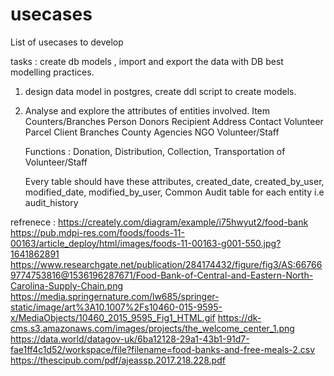 # usecases
List of usecases to develop

tasks : create db models , import and export the data with DB best modelling practices.
1. design data model in postgres, create ddl script to create models.
2. Analyse and explore the attributes of entities involved.
   Item
	 Counters/Branches
	 Person
	 Donors
	 Recipient
	 Address
	 Contact
   Volunteer
   Parcel
   Client
   Branches
   County
   Agencies
   NGO
   Volunteer/Staff
   
   Functions :
   Donation, Distribution, Collection, Transportation of Volunteer/Staff
   
   Every table should have these attributes, created_date, created_by_user, modified_date, modified_by_user, Common Audit table for each entity i.e audit_history

refrenece :
https://creately.com/diagram/example/i75hwyut2/food-bank
https://pub.mdpi-res.com/foods/foods-11-00163/article_deploy/html/images/foods-11-00163-g001-550.jpg?1641862891
https://www.researchgate.net/publication/284174432/figure/fig3/AS:667669774753816@1536196287671/Food-Bank-of-Central-and-Eastern-North-Carolina-Supply-Chain.png
https://media.springernature.com/lw685/springer-static/image/art%3A10.1007%2Fs10460-015-9595-x/MediaObjects/10460_2015_9595_Fig1_HTML.gif
https://dk-cms.s3.amazonaws.com/images/projects/the_welcome_center_1.png
https://data.world/datagov-uk/6ba12128-29a1-43b1-91d7-fae1ff4c1d52/workspace/file?filename=food-banks-and-free-meals-2.csv
https://thescipub.com/pdf/ajeassp.2017.218.228.pdf
